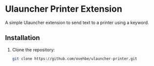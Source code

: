 # Ulauncher Printer Extension

A simple Ulauncher extension to send text to a printer using a keyword.

## Installation
1. Clone the repository:
   ```bash
   git clone https://github.com/ovehbe/ulauncher-printer.git

